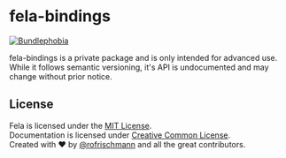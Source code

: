 # fela-bindings

<a href="https://bundlephobia.com/result?p=fela-bindings@latest"><img alt="Bundlephobia" src="https://img.shields.io/bundlephobia/min/fela-bindings.svg"></a>

fela-bindings is a private package and is only intended for advanced use. While it follows semantic versioning, it's API is undocumented and may change without prior notice.


## License
Fela is licensed under the [MIT License](http://opensource.org/licenses/MIT).<br>
Documentation is licensed under [Creative Common License](http://creativecommons.org/licenses/by/4.0/).<br>
Created with ♥ by [@rofrischmann](http://rofrischmann.de) and all the great contributors.
